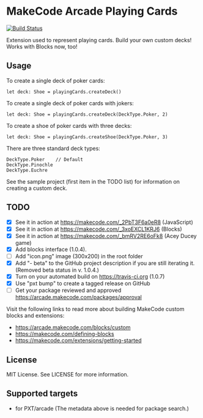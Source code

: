 # MakeCode Arcade Playing Cards

[![Build Status](https://travis-ci.com/robo-technical-group/pxt-arcade-playing-cards.svg?branch=master)](https://travis-ci.com/robo-technical-group/pxt-arcade-playing-cards)

Extension used to represent playing cards. Build your own custom decks! Works with Blocks now, too!

## Usage
To create a single deck of poker cards:

    let deck: Shoe = playingCards.createDeck()

To create a single deck of poker cards with jokers:

    let deck: Shoe = playingCards.createDeck(DeckType.Poker, 2)

To create a shoe of poker cards with three decks:

    let deck: Shoe = playingCards.createShoe(DeckType.Poker, 3)

There are three standard deck types:

    DeckType.Poker    // Default
    DeckType.Pinochle
    DeckType.Euchre

See the sample project (first item in the TODO list) for information on creating a custom deck.

## TODO

- [X] See it in action at https://makecode.com/_2PbT3F6a0eR8 (JavaScript)
- [X] See it in action at https://makecode.com/_3xoEXCL1KRJ6 (Blocks)
- [X] See it in action at https://makecode.com/_bmRV2RE6oFk8 (Acey Ducey game)
- [X] Add blocks interface (1.0.4).
- [ ] Add "icon.png" image (300x200) in the root folder
- [X] Add "- beta" to the GitHub project description if you are still iterating it. (Removed beta status in v. 1.0.4.)
- [X] Turn on your automated build on https://travis-ci.org (1.0.7)
- [X] Use "pxt bump" to create a tagged release on GitHub
- [ ] Get your package reviewed and approved https://arcade.makecode.com/packages/approval

Visit the following links to read more about building MakeCode custom blocks and extensions:
- https://arcade.makecode.com/blocks/custom
- https://makecode.com/defining-blocks
- https://makecode.com/extensions/getting-started

## License

MIT License. See LICENSE for more information.

## Supported targets

* for PXT/arcade
(The metadata above is needed for package search.)


